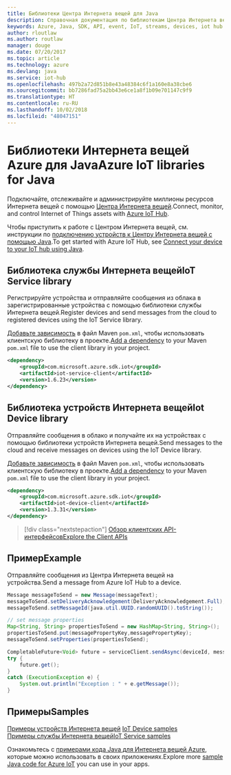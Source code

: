 ```yaml
---
title: Библиотеки Центра Интернета вещей для Java
description: Справочная документация по библиотекам Центра Интернета вещей для Java
keywords: Azure, Java, SDK, API, event, IoT, streams, devices, iot hub
author: rloutlaw
ms.author: routlaw
manager: douge
ms.date: 07/20/2017
ms.topic: article
ms.technology: azure
ms.devlang: java
ms.service: iot-hub
ms.openlocfilehash: 497b2a72d851b8e43a48384c6f1a160e8a38cbe6
ms.sourcegitcommit: bb7286fad75a2bb43e6ce1a8f1b09e701147c9f9
ms.translationtype: HT
ms.contentlocale: ru-RU
ms.lasthandoff: 10/02/2018
ms.locfileid: "48047151"
---
```

# <a name="azure-iot-libraries-for-java"></a><span data-ttu-id="c55ad-104">Библиотеки Интернета вещей Azure для Java</span><span class="sxs-lookup"><span data-stu-id="c55ad-104">Azure IoT libraries for Java</span></span>

<span data-ttu-id="c55ad-105">Подключайте, отслеживайте и администрируйте миллионы ресурсов Интернета вещей с помощью [Центра Интернета вещей](https://docs.microsoft.com/azure/iot-hub/iot-hub-what-is-iot-hub).</span><span class="sxs-lookup"><span data-stu-id="c55ad-105">Connect, monitor, and control Internet of Things assets with [Azure IoT Hub](https://docs.microsoft.com/azure/iot-hub/iot-hub-what-is-iot-hub).</span></span>

<span data-ttu-id="c55ad-106">Чтобы приступить к работе с Центром Интернета вещей, см. инструкции по [подключению устройств к Центру Интернета вещей с помощью Java](/azure/iot-hub/iot-hub-java-java-getstarted).</span><span class="sxs-lookup"><span data-stu-id="c55ad-106">To get started with Azure IoT Hub, see [Connect your device to your IoT hub using Java](/azure/iot-hub/iot-hub-java-java-getstarted).</span></span>

## <a name="iot-service-library"></a><span data-ttu-id="c55ad-107">Библиотека службы Интернета вещей</span><span class="sxs-lookup"><span data-stu-id="c55ad-107">IoT Service library</span></span>

<span data-ttu-id="c55ad-108">Регистрируйте устройства и отправляйте сообщения из облака в зарегистрированные устройства с помощью библиотеки службы Интернета вещей.</span><span class="sxs-lookup"><span data-stu-id="c55ad-108">Register devices and send messages from the cloud to registered devices using the IoT Service library.</span></span>

<span data-ttu-id="c55ad-109">[Добавьте зависимость](https://maven.apache.org/guides/getting-started/index.html#How_do_I_use_external_dependencies) в файл Maven `pom.xml`, чтобы использовать клиентскую библиотеку в проекте.</span><span class="sxs-lookup"><span data-stu-id="c55ad-109">[Add a dependency](https://maven.apache.org/guides/getting-started/index.html#How_do_I_use_external_dependencies) to your Maven `pom.xml` file to use the client library in your project.</span></span>  

```XML
<dependency>
    <groupId>com.microsoft.azure.sdk.iot</groupId>
    <artifactId>iot-service-client</artifactId>
    <version>1.6.23</version>
</dependency>
```   

## <a name="iot-device-library"></a><span data-ttu-id="c55ad-110">Библиотека устройств Интернета вещей</span><span class="sxs-lookup"><span data-stu-id="c55ad-110">Iot Device library</span></span>

<span data-ttu-id="c55ad-111">Отправляйте сообщения в облако и получайте их на устройствах с помощью библиотеки устройств Интернета вещей.</span><span class="sxs-lookup"><span data-stu-id="c55ad-111">Send messages to the cloud and receive messages on devices using the IoT Device library.</span></span>

<span data-ttu-id="c55ad-112">[Добавьте зависимость](https://maven.apache.org/guides/getting-started/index.html#How_do_I_use_external_dependencies) в файл Maven `pom.xml`, чтобы использовать клиентскую библиотеку в проекте.</span><span class="sxs-lookup"><span data-stu-id="c55ad-112">[Add a dependency](https://maven.apache.org/guides/getting-started/index.html#How_do_I_use_external_dependencies) to your Maven `pom.xml` file to use the client library in your project.</span></span>  

```XML
<dependency>
    <groupId>com.microsoft.azure.sdk.iot</groupId>
    <artifactId>iot-device-client</artifactId>
    <version>1.3.31</version>
</dependency>
```

> [!div class="nextstepaction"]
> [<span data-ttu-id="c55ad-113">Обзор клиентских API-интерфейсов</span><span class="sxs-lookup"><span data-stu-id="c55ad-113">Explore the Client APIs</span></span>](/java/api/overview/azure/iot/client)   

## <a name="example"></a><span data-ttu-id="c55ad-114">Пример</span><span class="sxs-lookup"><span data-stu-id="c55ad-114">Example</span></span>

<span data-ttu-id="c55ad-115">Отправляйте сообщения из Центра Интернета вещей на устройства.</span><span class="sxs-lookup"><span data-stu-id="c55ad-115">Send a message from Azure IoT Hub to a device.</span></span>

```java
Message messageToSend = new Message(messageText);
messageToSend.setDeliveryAcknowledgement(DeliveryAcknowledgement.Full);
messageToSend.setMessageId(java.util.UUID.randomUUID().toString());

// set message properties
Map<String, String> propertiesToSend = new HashMap<String, String>();
propertiesToSend.put(messagePropertyKey,messagePropertyKey);
messageToSend.setProperties(propertiesToSend);

CompletableFuture<Void> future = serviceClient.sendAsync(deviceId, messageToSend);
try {
    future.get();
}
catch (ExecutionException e) {
    System.out.println("Exception : " + e.getMessage());
}
```


## <a name="samples"></a><span data-ttu-id="c55ad-116">Примеры</span><span class="sxs-lookup"><span data-stu-id="c55ad-116">Samples</span></span>

<span data-ttu-id="c55ad-117">[Примеры устройств Интернета вещей](https://github.com/Azure/azure-iot-sdk-java/tree/master/device/iot-device-samples)   </span><span class="sxs-lookup"><span data-stu-id="c55ad-117">[IoT Device samples](https://github.com/Azure/azure-iot-sdk-java/tree/master/device/iot-device-samples)   </span></span>  
[<span data-ttu-id="c55ad-118">Примеры службы Интернета вещей</span><span class="sxs-lookup"><span data-stu-id="c55ad-118">IoT Service samples</span></span>](https://github.com/Azure/azure-iot-sdk-java/tree/master/service/iot-service-samples)

<span data-ttu-id="c55ad-119">Ознакомьтесь с [примерами кода Java для Интернета вещей Azure](https://azure.microsoft.com/resources/samples/?platform=java&term=iot), которые можно использовать в своих приложениях.</span><span class="sxs-lookup"><span data-stu-id="c55ad-119">Explore more [sample Java code for Azure IoT](https://azure.microsoft.com/resources/samples/?platform=java&term=iot) you can use in your apps.</span></span>
